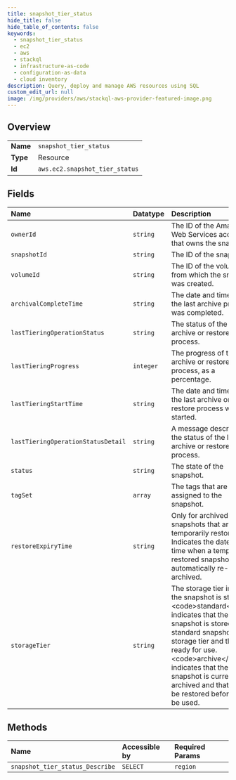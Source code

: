 ```yaml
---
title: snapshot_tier_status
hide_title: false
hide_table_of_contents: false
keywords:
  - snapshot_tier_status
  - ec2
  - aws    
  - stackql
  - infrastructure-as-code
  - configuration-as-data
  - cloud inventory
description: Query, deploy and manage AWS resources using SQL
custom_edit_url: null
image: /img/providers/aws/stackql-aws-provider-featured-image.png
---
```

  
    

## Overview
<table><tbody>
<tr><td><b>Name</b></td><td><code>snapshot_tier_status</code></td></tr>
<tr><td><b>Type</b></td><td>Resource</td></tr>
<tr><td><b>Id</b></td><td><code>aws.ec2.snapshot_tier_status</code></td></tr>
</tbody></table>

## Fields
| Name | Datatype | Description |
|:-----|:---------|:------------|
| `ownerId` | `string` | The ID of the Amazon Web Services account that owns the snapshot. |
| `snapshotId` | `string` | The ID of the snapshot. |
| `volumeId` | `string` | The ID of the volume from which the snapshot was created. |
| `archivalCompleteTime` | `string` | The date and time when the last archive process was completed. |
| `lastTieringOperationStatus` | `string` | The status of the last archive or restore process. |
| `lastTieringProgress` | `integer` | The progress of the last archive or restore process, as a percentage. |
| `lastTieringStartTime` | `string` | The date and time when the last archive or restore process was started. |
| `lastTieringOperationStatusDetail` | `string` | A message describing the status of the last archive or restore process. |
| `status` | `string` | The state of the snapshot. |
| `tagSet` | `array` | The tags that are assigned to the snapshot. |
| `restoreExpiryTime` | `string` | Only for archived snapshots that are temporarily restored. Indicates the date and time when a temporarily restored snapshot will be automatically re-archived. |
| `storageTier` | `string` | The storage tier in which the snapshot is stored. &lt;code&gt;standard&lt;/code&gt; indicates that the snapshot is stored in the standard snapshot storage tier and that it is ready for use. &lt;code&gt;archive&lt;/code&gt; indicates that the snapshot is currently archived and that it must be restored before it can be used. |
## Methods
| Name | Accessible by | Required Params |
|:-----|:--------------|:----------------|
| `snapshot_tier_status_Describe` | `SELECT` | `region` |
